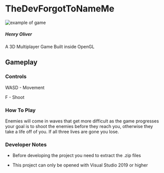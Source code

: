 # TheDevForgotToNameMe
![example of game](https://raw.githubusercontent.com/henry9836/TheDevForgotToNameMe/master/gif.gif)
##### Henry Oliver
A 3D Multiplayer Game Built inside OpenGL


## Gameplay

### Controls

WASD - Movement

F - Shoot

### How To Play

Enemies will come in waves that get more difficult as the game progresses your goal is to shoot the enemies before they reach you, otherwise they take a life off of you. If all three lives are gone you lose.

### Developer Notes

- Before developing the project you need to extract the .zip files

- This project can only be opened with Visual Studio 2019 or higher

